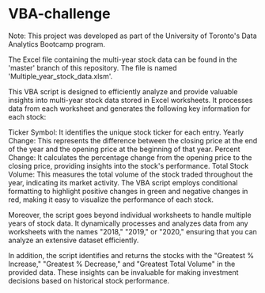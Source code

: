 # VBA-challenge
Note: This project was developed as part of the University of Toronto's Data Analytics Bootcamp program.

The Excel file containing the multi-year stock data can be found in the 'master' branch of this repository. The file is named 'Multiple_year_stock_data.xlsm'.


This VBA script is designed to efficiently analyze and provide valuable insights into multi-year stock data stored in Excel worksheets. It processes data from each worksheet and generates the following key information for each stock:

Ticker Symbol: It identifies the unique stock ticker for each entry.
Yearly Change: This represents the difference between the closing price at the end of the year and the opening price at the beginning of that year.
Percent Change: It calculates the percentage change from the opening price to the closing price, providing insights into the stock's performance.
Total Stock Volume: This measures the total volume of the stock traded throughout the year, indicating its market activity.
The VBA script employs conditional formatting to highlight positive changes in green and negative changes in red, making it easy to visualize the performance of each stock.

Moreover, the script goes beyond individual worksheets to handle multiple years of stock data. It dynamically processes and analyzes data from any worksheets with the names "2018," "2019," or "2020," ensuring that you can analyze an extensive dataset efficiently.

In addition, the script identifies and returns the stocks with the "Greatest % Increase," "Greatest % Decrease," and "Greatest Total Volume" in the provided data. These insights can be invaluable for making investment decisions based on historical stock performance.
